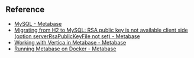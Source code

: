 ## Reference

- [MySQL - Metabase](https://www.metabase.com/docs/latest/databases/connections/mysql)
- [Migrating from H2 to MySQL: RSA public key is not available client side (option serverRsaPublicKeyFile not set) - Metabase](https://github.com/metabase/metabase/issues/12545)
- [Working with Vertica in Metabase - Metabase](https://www.metabase.com/docs/latest/databases/connections/vertica)
- [Running Metabase on Docker - Metabase](https://www.metabase.com/docs/latest/installation-and-operation/running-metabase-on-docker#adding-external-dependencies-or-plugins)
